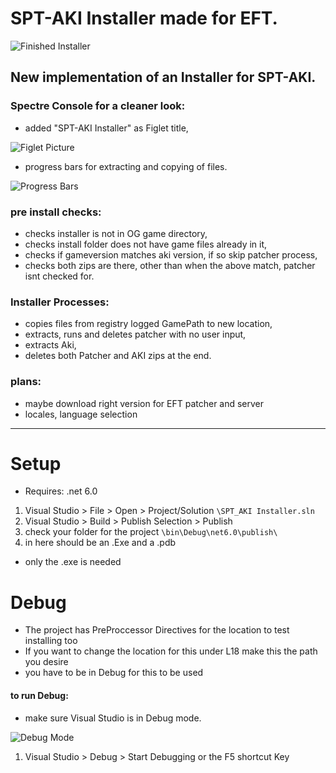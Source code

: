 # SPT-AKI Installer made for EFT.

![Finished Installer](https://cdn.discordapp.com/attachments/976519592119762994/976845998930419732/unknown.png)

## New implementation of an Installer for SPT-AKI.

### Spectre Console for a cleaner look:
- added "SPT-AKI Installer" as Figlet title,

![Figlet Picture](https://cdn.discordapp.com/attachments/976519592119762994/976845245553717248/unknown.png)

- progress bars for extracting and copying of files.

![Progress Bars](https://cdn.discordapp.com/attachments/976519592119762994/976845443831070790/unknown.png)

### pre install checks:
- checks installer is not in OG game directory,
- checks install folder does not have game files already in it,
- checks if gameversion matches aki version, if so skip patcher process,
- checks both zips are there, other than when the above match, patcher isnt checked for.

### Installer Processes:
- copies files from registry logged GamePath to new location,
- extracts, runs and deletes patcher with no user input,
- extracts Aki,
- deletes both Patcher and AKI zips at the end.

### plans:
- maybe download right version for EFT patcher and server
- locales, language selection

----

# Setup

- Requires: .net 6.0
1. Visual Studio > File > Open > Project/Solution `\SPT_AKI Installer.sln`
2. Visual Studio > Build > Publish Selection > Publish
3. check your folder for the project `\bin\Debug\net6.0\publish\`
4. in here should be an .Exe and a .pdb
- only the .exe is needed

# Debug

- The project has PreProccessor Directives for the location to test installing too
- If you want to change the location for this under L18 make this the path you desire
- you have to be in Debug for this to be used

#### to run Debug:

- make sure Visual Studio is in Debug mode.

![Debug Mode](https://cdn.discordapp.com/attachments/976519592119762994/976850003521835058/unknown.png)

1. Visual Studio > Debug > Start Debugging or the F5 shortcut Key